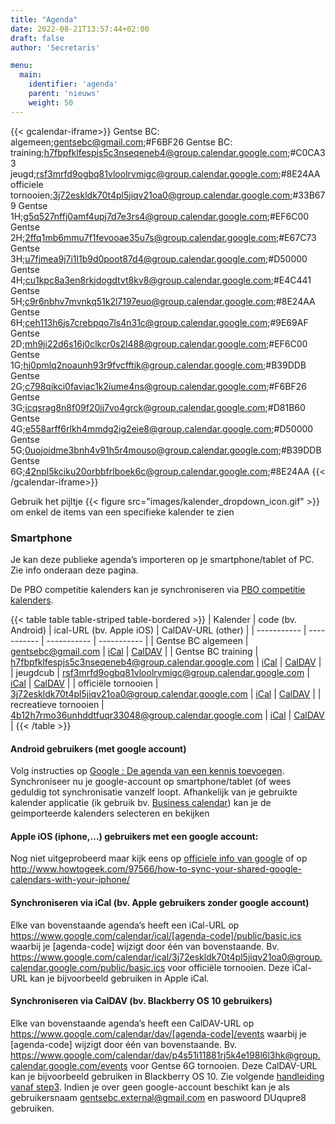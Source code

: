 ```yaml
---
title: "Agenda"
date: 2022-08-21T13:57:44+02:00
draft: false
author: 'Secretaris'

menu:
  main:
    identifier: 'agenda'
    parent: 'nieuws'
    weight: 50
---
```


{{< gcalendar-iframe>}}
Gentse BC: algemeen;gentsebc@gmail.com;#F6BF26
Gentse BC: training;h7fbpfklfespjs5c3nseqeneb4@group.calendar.google.com;#C0CA33
jeugd;rsf3mrfd9ogbq81vloolrvmigc@group.calendar.google.com;#8E24AA
officiele tornooien;3j72eskldk70t4pl5jiqv21oa0@group.calendar.google.com;#33B679
Gentse 1H;g5q527nffj0amf4upj7d7e3rs4@group.calendar.google.com;#EF6C00
Gentse 2H;2ffq1mb6mmu7f1fevooae35u7s@group.calendar.google.com;#E67C73
Gentse 3H;u7fjmea9j7i1l1b9d0poot87d4@group.calendar.google.com;#D50000
Gentse 4H;cu1kpc8a3en8rkjdogdtvt8kv8@group.calendar.google.com;#E4C441
Gentse 5H;c9r6nbhv7mvnkq51k2l7197euo@group.calendar.google.com;#8E24AA
Gentse 6H;ceh113h6js7crebpqo7ls4n31c@group.calendar.google.com;#9E69AF
Gentse 2D;mh9ji22d6s16j0clkcr0s2l488@group.calendar.google.com;#EF6C00
Gentse 1G;hj0pmlq2noaunh93r9fvcfftik@group.calendar.google.com;#B39DDB
Gentse 2G;c798qikci0faviac1k2iume4ns@group.calendar.google.com;#F6BF26
Gentse 3G;icqsrag8n8f09f20jj7vo4grck@group.calendar.google.com;#D81B60
Gentse 4G;e558arff6rlkh4mmdg2ig2eie8@group.calendar.google.com;#D50000
Gentse 5G;0uojoidme3bnh4v91h5r4mouso@group.calendar.google.com;#B39DDB
Gentse 6G;42npl5kciku20orbbfrlboek6c@group.calendar.google.com;#8E24AA
{{< /gcalendar-iframe>}}

Gebruik het pijltje {{< figure src="images/kalender_dropdown_icon.gif" >}} om enkel de items van een specifieke kalender te zien

### Smartphone
Je kan deze publieke agenda’s importeren op je smartphone/tablet of PC. Zie info onderaan deze pagina.


De PBO competitie kalenders kan je synchroniseren via [PBO competitie kalenders](https://competitie.badminton-pbo.be/agenda). 

{{< table table table-striped table-bordered >}}
| Kalender      | code (bv. Android) | ical-URL (bv. Apple iOS) | CalDAV-URL (other) | 
| ----------- | ----------- | ----------- | ----------- |
| Gentse BC algemeen | gentsebc@gmail.com | [iCal](https://www.google.com/calendar/ical/gentsebc@gmail.com/public/basic.ics) |  [CalDAV](https://gentsebc%2Eexternal%40gmail%2Ecom:DUqupre8@www.google.com/calendar/dav/gentsebc@gmail.com/events) |
| Gentse BC training | h7fbpfklfespjs5c3nseqeneb4@group.calendar.google.com | [iCal](https://www.google.com/calendar/ical/h7fbpfklfespjs5c3nseqeneb4@group.calendar.google.com/public/basic.ics) |  [CalDAV](https://gentsebc%2Eexternal%40gmail%2Ecom:DUqupre8@www.google.com/calendar/dav/h7fbpfklfespjs5c3nseqeneb4@group.calendar.google.com/events) |
| jeugdcub | rsf3mrfd9ogbq81vloolrvmigc@group.calendar.google.com | [iCal](https://www.google.com/calendar/ical/rsf3mrfd9ogbq81vloolrvmigc@group.calendar.google.com/public/basic.ics) |  [CalDAV](https://gentsebc%2Eexternal%40gmail%2Ecom:DUqupre8@www.google.com/calendar/dav/rsf3mrfd9ogbq81vloolrvmigc@group.calendar.google.com/events) |
| officiële tornooien | 3j72eskldk70t4pl5jiqv21oa0@group.calendar.google.com | [iCal](https://www.google.com/calendar/ical/3j72eskldk70t4pl5jiqv21oa0@group.calendar.google.com/public/basic.ics) |  [CalDAV](https://gentsebc%2Eexternal%40gmail%2Ecom:DUqupre8@www.google.com/calendar/dav/3j72eskldk70t4pl5jiqv21oa0@group.calendar.google.com/events) |
| recreatieve tornooien | 4b12h7rmo36unhddtfuqr33048@group.calendar.google.com | [iCal](https://www.google.com/calendar/ical/4b12h7rmo36unhddtfuqr33048@group.calendar.google.com/public/basic.ics) |  [CalDAV](https://gentsebc%2Eexternal%40gmail%2Ecom:DUqupre8@www.google.com/calendar/dav/4b12h7rmo36unhddtfuqr33048@group.calendar.google.com/events) |
{{< /table >}}

#### Android gebruikers (met google account)
Volg instructies op [Google : De agenda van een kennis toevoegen](https://support.google.com/calendar/answer/37099?hl=nl&ref_topic=1672445).
Synchroniseer nu je google-account op smartphone/tablet (of wees geduldig tot synchronisatie vanzelf loopt.
Afhankelijk van je gebruikte kalender applicatie (ik gebruik bv. [Business calendar](https://play.google.com/store/apps/details?id=netgenius.bizcal&hl=nl)) kan je de geimporteerde kalenders selecteren en bekijken

 
#### Apple iOS (iphone,…) gebruikers met een google account:
Nog niet uitgeprobeerd maar kijk eens op [officiele info van google](https://support.google.com/calendar/answer/151674) of op http://www.howtogeek.com/97566/how-to-sync-your-shared-google-calendars-with-your-iphone/

#### Synchroniseren via iCal (bv. Apple gebruikers zonder google account)
Elke van bovenstaande agenda’s heeft een iCal-URL op https://www.google.com/calendar/ical/[agenda-code]/public/basic.ics waarbij je [agenda-code] wijzigt door één van bovenstaande. Bv. https://www.google.com/calendar/ical/3j72eskldk70t4pl5jiqv21oa0@group.calendar.google.com/public/basic.ics voor officiële tornooien.
Deze iCal-URL kan je bijvoorbeeld gebruiken in Apple iCal.

#### Synchroniseren via CalDAV (bv. Blackberry OS 10 gebruikers)
Elke van bovenstaande agenda’s heeft een CalDAV-URL op https://www.google.com/calendar/dav/[agenda-code]/events waarbij je [agenda-code] wijzigt door één van bovenstaande. Bv. https://www.google.com/calendar/dav/p4s51i11881rj5k4e198l6l3hk@group.calendar.google.com/events voor Gentse 6G tornooien.
Deze CalDAV-URL kan je bijvoorbeeld gebruiken in Blackberry OS 10. Zie volgende [handleiding vanaf step3](http://www.blackberryos.com/content/friday-tip-add-any-calendar-your-blackberry-10-4880/). Indien je over geen google-account beschikt kan je als gebruikersnaam gentsebc.external@gmail.com en paswoord DUqupre8 gebruiken.